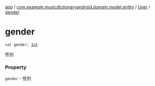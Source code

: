 [app](../../index.md) / [com.example.musicdictionaryandroid.domain.model.entity](../index.md) / [User](index.md) / [gender](./gender.md)

# gender

`val gender: `[`Int`](https://kotlinlang.org/api/latest/jvm/stdlib/kotlin/-int/index.html)

性別

### Property

`gender` - 性別